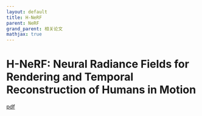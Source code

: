 ```yaml
---
layout: default
title: H-NeRF
parent: NeRF
grand_parent: 相关论文
mathjax: true
---
```


# H-NeRF: Neural Radiance Fields for Rendering and Temporal Reconstruction of Humans in Motion

[pdf](https://arxiv.org/pdf/2110.13746.pdf)
